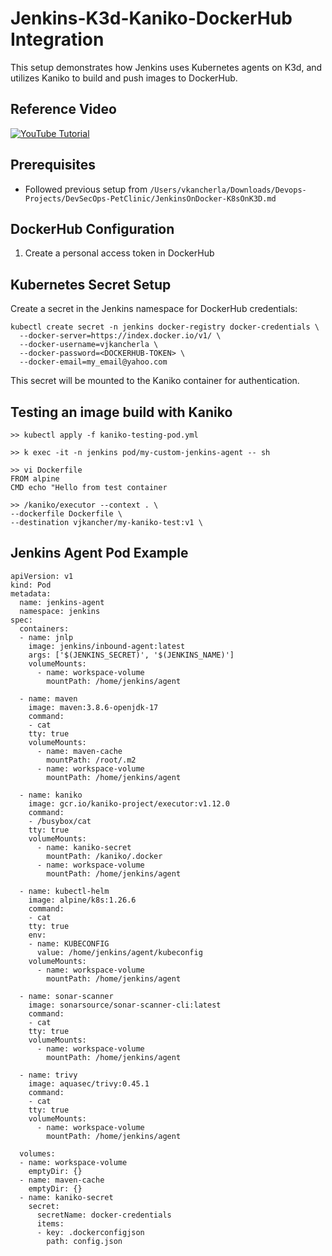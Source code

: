 # Jenkins-K3d-Kaniko-DockerHub Integration

This setup demonstrates how Jenkins uses Kubernetes agents on K3d, and utilizes Kaniko to build and push images to DockerHub.

## Reference Video
[![YouTube Tutorial](https://img.youtube.com/vi/vMlUVDcriww/0.jpg)](https://www.youtube.com/watch?v=vMlUVDcriww)

## Prerequisites
- Followed previous setup from `/Users/vkancherla/Downloads/Devops-Projects/DevSecOps-PetClinic/JenkinsOnDocker-K8sOnK3D.md`

## DockerHub Configuration
1. Create a personal access token in DockerHub

## Kubernetes Secret Setup
Create a secret in the Jenkins namespace for DockerHub credentials:

```
kubectl create secret -n jenkins docker-registry docker-credentials \
  --docker-server=https://index.docker.io/v1/ \
  --docker-username=vjkancherla \
  --docker-password=<DOCKERHUB-TOKEN> \
  --docker-email=my_email@yahoo.com
```

This secret will be mounted to the Kaniko container for authentication.


## Testing an image build with Kaniko
```
>> kubectl apply -f kaniko-testing-pod.yml

>> k exec -it -n jenkins pod/my-custom-jenkins-agent -- sh

>> vi Dockerfile
FROM alpine
CMD echo "Hello from test container

>> /kaniko/executor --context . \
--dockerfile Dockerfile \
--destination vjkancher/my-kaniko-test:v1 \

```


## Jenkins Agent Pod Example
```
apiVersion: v1
kind: Pod
metadata:
  name: jenkins-agent
  namespace: jenkins
spec:
  containers:
  - name: jnlp
    image: jenkins/inbound-agent:latest
    args: ['$(JENKINS_SECRET)', '$(JENKINS_NAME)']
    volumeMounts:
      - name: workspace-volume
        mountPath: /home/jenkins/agent

  - name: maven
    image: maven:3.8.6-openjdk-17
    command:
    - cat
    tty: true
    volumeMounts:
      - name: maven-cache
        mountPath: /root/.m2
      - name: workspace-volume
        mountPath: /home/jenkins/agent

  - name: kaniko
    image: gcr.io/kaniko-project/executor:v1.12.0
    command:
    - /busybox/cat
    tty: true
    volumeMounts:
      - name: kaniko-secret
        mountPath: /kaniko/.docker
      - name: workspace-volume
        mountPath: /home/jenkins/agent

  - name: kubectl-helm
    image: alpine/k8s:1.26.6
    command:
    - cat
    tty: true
    env:
    - name: KUBECONFIG
      value: /home/jenkins/agent/kubeconfig
    volumeMounts:
      - name: workspace-volume
        mountPath: /home/jenkins/agent

  - name: sonar-scanner
    image: sonarsource/sonar-scanner-cli:latest
    command:
    - cat
    tty: true
    volumeMounts:
      - name: workspace-volume
        mountPath: /home/jenkins/agent

  - name: trivy
    image: aquasec/trivy:0.45.1
    command:
    - cat
    tty: true
    volumeMounts:
      - name: workspace-volume
        mountPath: /home/jenkins/agent

  volumes:
  - name: workspace-volume
    emptyDir: {}
  - name: maven-cache
    emptyDir: {}
  - name: kaniko-secret
    secret:
      secretName: docker-credentials
      items:
      - key: .dockerconfigjson
        path: config.json
```


